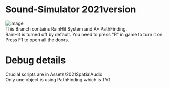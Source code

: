 # Sound-Simulator 2021version
![image](https://user-images.githubusercontent.com/52338219/136432621-136276a0-7e48-46b4-bfe0-ac5393ec2553.png)  
This Branch contains RainHit System and A* PathFinding.  
RainHit is turned off by default. You need to press "R" in game to turn it on.  
Press F1 to open all the doors.  

# Debug details
Crucial scripts are in Assets/2021SpatialAudio  
Only one object is using PathFinding which is TV1.  
